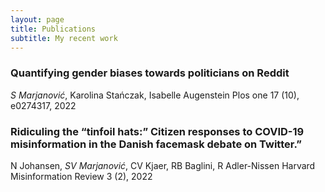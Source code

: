 ```yaml
---
layout: page
title: Publications
subtitle: My recent work
---
```


### Quantifying gender biases towards politicians on Reddit
_S Marjanović_, Karolina Stańczak, Isabelle Augenstein
Plos one 17 (10), e0274317, 2022

### Ridiculing the “tinfoil hats:” Citizen responses to COVID-19 misinformation in the Danish facemask debate on Twitter.”
N Johansen, _SV Marjanović_, CV Kjaer, RB Baglini, R Adler-Nissen
Harvard Misinformation Review 3 (2), 2022